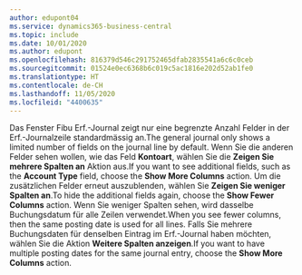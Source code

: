 ```yaml
---
author: edupont04
ms.service: dynamics365-business-central
ms.topic: include
ms.date: 10/01/2020
ms.author: edupont
ms.openlocfilehash: 816379d546c291752465dfab2835541a6c6c0ceb
ms.sourcegitcommit: 01524e0ec6368b6c019c5ac1816e202d52ab1fe0
ms.translationtype: HT
ms.contentlocale: de-CH
ms.lasthandoff: 11/05/2020
ms.locfileid: "4400635"
---
```

<span data-ttu-id="04c01-101">Das Fenster Fibu Erf.-Journal zeigt nur eine begrenzte Anzahl Felder in der Erf.-Journalzeile standardmässig an.</span><span class="sxs-lookup"><span data-stu-id="04c01-101">The general journal only shows a limited number of fields on the journal line by default.</span></span> <span data-ttu-id="04c01-102">Wenn Sie die anderen Felder sehen wollen, wie das Feld **Kontoart**, wählen Sie die **Zeigen Sie mehrere Spalten an** Aktion aus.</span><span class="sxs-lookup"><span data-stu-id="04c01-102">If you want to see additional fields, such as the **Account Type** field, choose the **Show More Columns** action.</span></span> <span data-ttu-id="04c01-103">Um die zusätzlichen Felder erneut auszublenden, wählen Sie **Zeigen Sie weniger Spalten an**.</span><span class="sxs-lookup"><span data-stu-id="04c01-103">To hide the additional fields again, choose the **Show Fewer Columns** action.</span></span> <span data-ttu-id="04c01-104">Wenn Sie weniger Spalten sehen, wird dasselbe Buchungsdatum für alle Zeilen verwendet.</span><span class="sxs-lookup"><span data-stu-id="04c01-104">When you see fewer columns, then the same posting date is used for all lines.</span></span> <span data-ttu-id="04c01-105">Falls Sie mehrere Buchungsdaten für denselben Eintrag im Erf.-Journal haben möchten, wählen Sie die Aktion **Weitere Spalten anzeigen**.</span><span class="sxs-lookup"><span data-stu-id="04c01-105">If you want to have multiple posting dates for the same journal entry, choose the **Show More Columns** action.</span></span>
